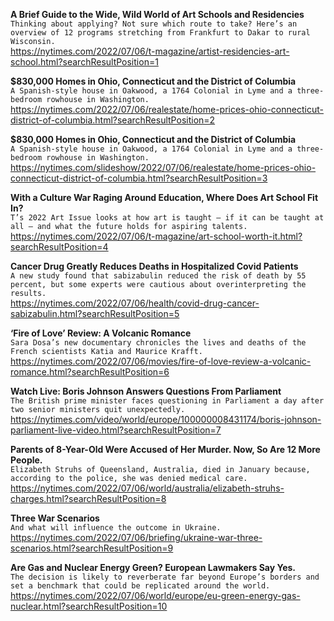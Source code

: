 **A Brief Guide to the Wide, Wild World of Art Schools and Residencies**\
`Thinking about applying? Not sure which route to take? Here’s an overview of 12 programs stretching from Frankfurt to Dakar to rural Wisconsin.`\
https://nytimes.com/2022/07/06/t-magazine/artist-residencies-art-school.html?searchResultPosition=1

**$830,000 Homes in Ohio, Connecticut and the District of Columbia**\
`A Spanish-style house in Oakwood, a 1764 Colonial in Lyme and a three-bedroom rowhouse in Washington.`\
https://nytimes.com/2022/07/06/realestate/home-prices-ohio-connecticut-district-of-columbia.html?searchResultPosition=2

**$830,000 Homes in Ohio, Connecticut and the District of Columbia**\
`A Spanish-style house in Oakwood, a 1764 Colonial in Lyme and a three-bedroom rowhouse in Washington.`\
https://nytimes.com/slideshow/2022/07/06/realestate/home-prices-ohio-connecticut-district-of-columbia.html?searchResultPosition=3

**With a Culture War Raging Around Education, Where Does Art School Fit In?**\
`T’s 2022 Art Issue looks at how art is taught — if it can be taught at all — and what the future holds for aspiring talents.`\
https://nytimes.com/2022/07/06/t-magazine/art-school-worth-it.html?searchResultPosition=4

**Cancer Drug Greatly Reduces Deaths in Hospitalized Covid Patients**\
`A new study found that sabizabulin reduced the risk of death by 55 percent, but some experts were cautious about overinterpreting the results.`\
https://nytimes.com/2022/07/06/health/covid-drug-cancer-sabizabulin.html?searchResultPosition=5

**‘Fire of Love’ Review: A Volcanic Romance**\
`Sara Dosa’s new documentary chronicles the lives and deaths of the French scientists Katia and Maurice Krafft.`\
https://nytimes.com/2022/07/06/movies/fire-of-love-review-a-volcanic-romance.html?searchResultPosition=6

**Watch Live: Boris Johnson Answers Questions From Parliament**\
`The British prime minister faces questioning in Parliament a day after two senior ministers quit unexpectedly.`\
https://nytimes.com/video/world/europe/100000008431174/boris-johnson-parliament-live-video.html?searchResultPosition=7

**Parents of 8-Year-Old Were Accused of Her Murder. Now, So Are 12 More People.**\
`Elizabeth Struhs of Queensland, Australia, died in January because, according to the police, she was denied medical care.`\
https://nytimes.com/2022/07/06/world/australia/elizabeth-struhs-charges.html?searchResultPosition=8

**Three War Scenarios**\
`And what will influence the outcome in Ukraine.`\
https://nytimes.com/2022/07/06/briefing/ukraine-war-three-scenarios.html?searchResultPosition=9

**Are Gas and Nuclear Energy Green? European Lawmakers Say Yes.**\
`The decision is likely to reverberate far beyond Europe’s borders and set a benchmark that could be replicated around the world.`\
https://nytimes.com/2022/07/06/world/europe/eu-green-energy-gas-nuclear.html?searchResultPosition=10

